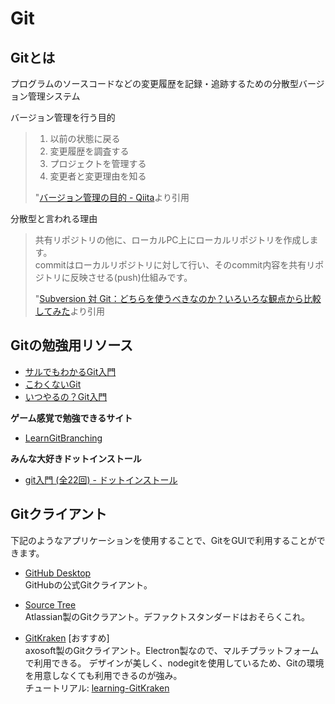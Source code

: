 # Git

## Gitとは
プログラムのソースコードなどの変更履歴を記録・追跡するための分散型バージョン管理システム

バージョン管理を行う目的
> 1. 以前の状態に戻る  
> 2. 変更履歴を調査する  
> 3. プロジェクトを管理する  
> 4. 変更者と変更理由を知る
>
> "[バージョン管理の目的 - Qiita](http://qiita.com/MasayaMizuhara/items/9503eb66d3125d8c5f41)より引用

分散型と言われる理由
> 共有リポジトリの他に、ローカルPC上にローカルリポジトリを作成します。  
> commitはローカルリポジトリに対して行い、そのcommit内容を共有リポジトリに反映させる(push)仕組みです。  
>
> "[Subversion 対 Git：どちらを使うべきなのか？いろいろな観点から比較してみた](http://tracpath.com/works/development/subversion_vs_git/)より引用

## Gitの勉強用リソース
- [サルでもわかるGit入門](http://www.backlog.jp/git-guide/intro/intro1_1.html)
- [こわくないGit](https://www.slideshare.net/kotas/git-15276118?qid=ad0390a6-d824-4103-a3d8-b30a49cccbb1)
- [いつやるの？Git入門](https://www.slideshare.net/matsukaz/git-28304397?ref=http://www.north-geek.com/entry/git)

**ゲーム感覚で勉強できるサイト**
- [LearnGitBranching](http://k.swd.cc/learnGitBranching-ja/)

**みんな大好きドットインストール**
- [git入門 (全22回) - ドットインストール](http://dotinstall.com/lessons/basic_git)

## Gitクライアント
下記のようなアプリケーションを使用することで、GitをGUIで利用することができます。

- [GitHub Desktop](https://desktop.github.com/)  
GitHubの公式Gitクライアント。

- [Source Tree](https://ja.atlassian.com/software/sourcetree)  
Atlassian製のGitクラアント。デファクトスタンダードはおそらくこれ。

- [GitKraken](https://www.gitkraken.com/) [おすすめ]   
axosoft製のGitクライアント。Electron製なので、マルチプラットフォームで利用できる。
デザインが美しく、nodegitを使用しているため、Gitの環境を用意しなくても利用できるのが強み。  
チュートリアル: [learning-GitKraken](http://tracpath.com/bootcamp/learning_git_gitkraken.html)
